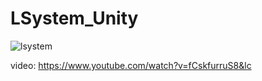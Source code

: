 # LSystem_Unity

![lsystem](https://user-images.githubusercontent.com/50497090/89324925-f6524980-d67f-11ea-9da8-5028b865781b.gif)

video: https://www.youtube.com/watch?v=fCskfurruS8&lc
